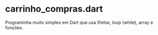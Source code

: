 # carrinho_compras.dart

Programinha muito simples em Dart que usa if/else, loop (while), array e funções.
